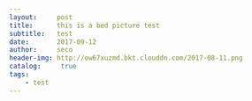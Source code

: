 ```yaml
---
layout:     post
title:      this is a bed picture test
subtitle:   test
date:       2017-09-12
author:     seco
header-img: http://ow67xuzmd.bkt.clouddn.com/2017-08-11.png
catalog: 	 true
tags:
    - test
---
```

